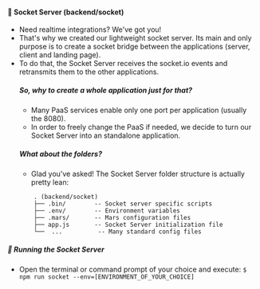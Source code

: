 #### 📡 Socket Server (backend/socket) 
- Need realtime integrations? We've got you!
- That's why we created our lightweight socket server. Its main and only purpose is to create a socket bridge between the applications (server, client and landing page).
- To do that, the Socket Server receives the socket.io events and retransmits them to the other applications.
    ##### So, why to create a whole application just for that?
    - Many PaaS services enable only one port per application (usually the 8080).
    - In order to freely change the PaaS if needed, we decide to turn our Socket Server into an standalone application.
    ##### What about the folders?
    - Glad you've asked! The Socket Server folder structure is actually pretty lean:
    ```
        . (backend/socket)
        ├── .bin/        -- Socket server specific scripts
        ├── .env/        -- Environment variables
        ├── .mars/       -- Mars configuration files
        ├── app.js       -- Socket Server initialization file
        └──  ...          -- Many standard config files
    ```

##### 📡 Running the Socket Server
* Open the terminal or command prompt of your choice and execute:
`$ npm run socket --env=[ENVIRONMENT_OF_YOUR_CHOICE]`